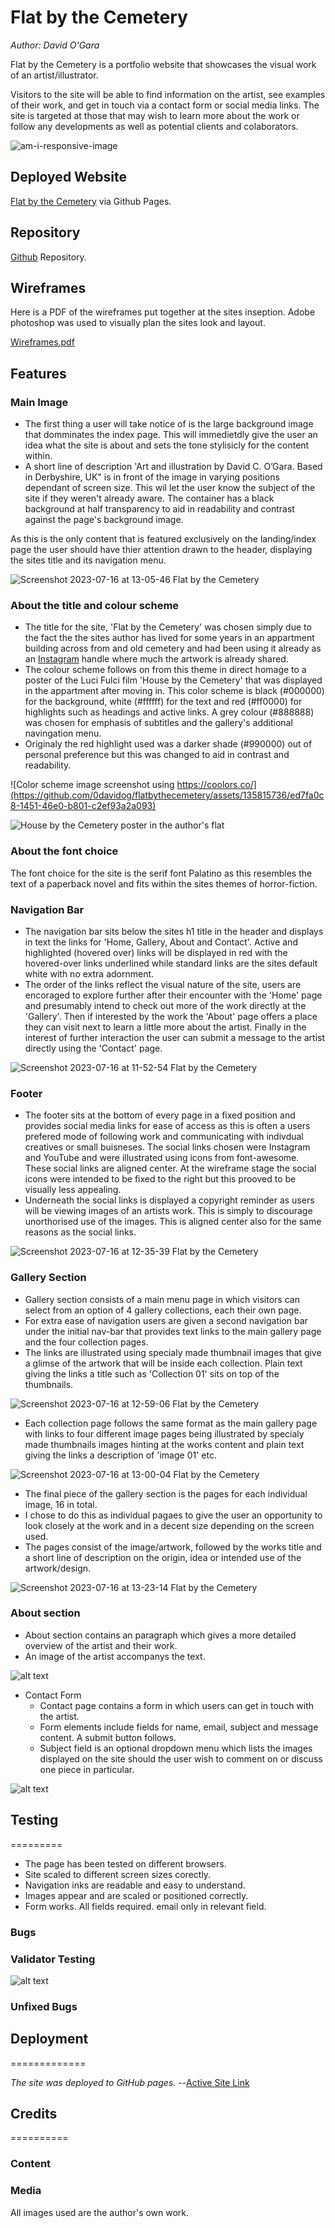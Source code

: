 # Flat by the Cemetery

_Author: David O'Gara_

Flat by the Cemetery is a portfolio website that showcases the visual work of an artist/illustrator.

Visitors to the site will be able to find information on the artist, see examples of their work, and get in touch via a contact form or social media links. The site is targeted at those that may wish to learn more about the work or follow any developments as well as potential clients and colaborators.

![am-i-responsive-image](https://github.com/0davidog/flatbythecemetery/assets/135815736/4541a755-539d-4e64-8409-3ba444810770)

## Deployed Website

[Flat by the Cemetery](https://0davidog.github.io/flatbythecemetery/index.html) via Github Pages.

## Repository
[Github](https://github.com/0davidog/flatbythecemetery/) Repository. 

## Wireframes

Here is a PDF of the wireframes put together at the sites inseption. Adobe photoshop was used to visually plan the sites look and layout.

[Wireframes.pdf](https://github.com/0davidog/flatbythecemetery/files/12063710/Wireframes.pdf)

## Features

### Main Image
- The first thing a user will take notice of is the large background image that domminates the index page. This will immedietdly give the user an idea what the site is about and sets the tone stylisicly for the content within.
- A short line of description 'Art and illustration by David C. O’Gara. Based in Derbyshire, UK" is in front of the image in varying positions dependant of screen size. This wil let the user know the subject of the site if they weren't already aware. The container has a black background at half transparency to aid in readability and contrast against the page's background image.

As this is the only content that is featured exclusively on the landing/index page the user should have thier attention drawn to the header, displaying the sites title and its navigation menu.

![Screenshot 2023-07-16 at 13-05-46 Flat by the Cemetery](https://github.com/0davidog/flatbythecemetery/assets/135815736/e821cd20-ff04-4568-bcff-dbdd9cd7e599)

### About the title and colour scheme

- The title for the site, 'Flat by the Cemetery' was chosen simply due to the fact the the sites author has lived for some years in an appartment building across from and old cemetery and had been using it already as an [Instagram](https://www.instagram.com/flatbythecemetery/) handle where much the artwork is already shared.
- The colour scheme follows on from this theme in direct homage to a poster of the Luci Fulci film 'House by the Cemetery' that was displayed in the appartment after moving in. This color scheme is black (#000000) for the background, white (#ffffff) for the text and red (#ff0000) for highlights such as headings and active links. A grey colour (#888888) was chosen for emphasis of subtitles and the gallery's additional navingation menu.
- Originaly the red highlight used was a darker shade (#990000) out of personal preference but this was changed to aid in contrast and readability.

![Color scheme image screenshot using https://coolors.co/](https://github.com/0davidog/flatbythecemetery/assets/135815736/ed7fa0c8-1451-46e0-b801-c2ef93a2a093)

![House by the Cemetery poster in the author's flat](https://github.com/0davidog/flatbythecemetery/assets/135815736/6295bfc6-9c19-4bd7-b0e5-24173f7daa2f)

### About the font choice

The font choice for the site is the serif font Palatino as this resembles the text of a paperback novel and fits within the sites themes of horror-fiction. 
 
### Navigation Bar
  - The navigation bar sits below the sites h1 title in the header and displays in text the links for 'Home, Gallery, About and Contact'. Active and highlighted (hovered over) links will be displayed in red with the hovered-over links underlined while standard links are the sites default white with no extra adornment.
  - The order of the links reflect the visual nature of the site, users are encoraged to explore further after their encounter with the 'Home' page and presumably intend to check out more of the work directly at the 'Gallery'. Then if interested by the work the 'About' page offers a place they can visit next to learn a little more about the artist. Finally in the interest of further interaction the user can submit a message to the artist directly using the 'Contact' page.

![Screenshot 2023-07-16 at 11-52-54 Flat by the Cemetery](https://github.com/0davidog/flatbythecemetery/assets/135815736/fb7ec8ff-41f2-41e3-9f5b-0102f624211c)

### Footer

  - The footer sits at the bottom of every page in a fixed position and provides social media links for ease of access as this is often a users prefered mode of following work and communicating with indivdual creatives or small buisneses. The social links chosen were Instagram and YouTube and were illustrated using icons from font-awesome. These social links are aligned center. At the wireframe stage the social icons were intended to be fixed to the right but this prooved to be visually less appealing.
  - Underneath the social links is displayed a copyright reminder as users will be viewing images of an artists work. This is simply to discourage unorthorised use of the images. This is aligned center also for the same reasons as the social links.
 
![Screenshot 2023-07-16 at 12-35-39 Flat by the Cemetery](https://github.com/0davidog/flatbythecemetery/assets/135815736/d6595b23-b71a-473f-bc5a-8bd7679b91e0)

### Gallery Section

  - Gallery section consists of a main menu page in which visitors can select from an option of 4 gallery collections, each their own page.
  - For extra ease of navigation users are given a second navigation bar under the initial nav-bar that provides text links to the main gallery page and the four collection pages.
  - The links are illustrated using specialy made thumbnail images that give a glimse of the artwork that will be inside each collection. Plain text giving the links a title  such as 'Collection 01' sits on top of the thumbnails.

![Screenshot 2023-07-16 at 12-59-06 Flat by the Cemetery](https://github.com/0davidog/flatbythecemetery/assets/135815736/25c3ed43-f50c-4743-ac54-376699a61bb5)

  - Each collection page follows the same format as the main gallery page with links to four different image pages being illustrated by specialy made thumbnails images hinting at the works content and plain text giving the links a description of 'image 01' etc.

![Screenshot 2023-07-16 at 13-00-04 Flat by the Cemetery](https://github.com/0davidog/flatbythecemetery/assets/135815736/ca2439b4-fcf3-4c9f-9ee2-4213b4c14b3c)

 - The final piece of the gallery section is the pages for each individual image, 16 in total.
 - I chose to do this as individual pagaes to give the user an opportunity to look closely at the work and in a decent size depending on the screen used.
 - The pages consist of the image/artwork, followed by the works title and a short line of description on the origin, idea or intended use of the artwork/design.

![Screenshot 2023-07-16 at 13-23-14 Flat by the Cemetery](https://github.com/0davidog/flatbythecemetery/assets/135815736/ae1565c9-321b-4131-bd77-a94d1eede2a6)

### About section
  - About section contains an paragraph which gives a more detailed overview of the artist and their work.
  - An image of the artist accompanys the text.

![alt text]()

- Contact Form
  - Contact page contains a form in which users can get in touch with the artist.
  - Form elements include fields for name, email, subject and message content. A submit button follows.
  - Subject field is an optional dropdown menu which lists the images displayed on the site should the user wish to comment on or discuss one piece in particular.

![alt text]()

## Testing

=========

- The page has been tested on different browsers.
- Site scaled to different screen sizes corectly.
- Navigation inks are readable and easy to understand.
- Images appear and are scaled or positioned correctly.
- Form works. All fields required. email only in relevant field.

### Bugs

### Validator Testing

![alt text](lighthouse)

### Unfixed Bugs

## Deployment

=============

_The site was deployed to GitHub pages.
--_[Active Site Link](https://)

## Credits

==========

### Content

### Media

All images used are the author's own work.

